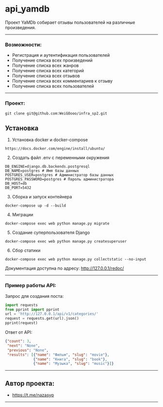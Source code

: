 # api_yamdb
Проект YaMDb собирает отзывы пользователей на различные произведения.
***
### Возможности:
* Регистрация и аутентификация пользователей
* Получение списка всех произведений
* Получение списка всех жанров
* Получение списка всех категорий
* Получение списка всех отзывов
* Получение списка всех комментариев к отзыву
* Получение списка всех пользователей
***
### Проект:
```
git clone git@github.com:WeiGOooo/infra_sp2.git
```
## Установка
1. Установка docker и docker-compose
```
https://docs.docker.com/engine/install/ubuntu/
```

2. Создать файл .env с переменными окружения
```
DB_ENGINE=django.db.backends.postgresql
DB_NAME=postgres # Имя базы данных
POSTGRES_USER=postgres # Администратор базы данных
POSTGRES_PASSWORD=postgres # Пароль администратора
DB_HOST=db
DB_PORT=5432
```
3. Сборка и запуск контейнера
```
docker-compose up -d --build
```
4. Миграции
```
docker-compose exec web python manage.py migrate
```
5. Создание суперпользователя Django
```
docker-compose exec web python manage.py createsuperuser
```
6. Сбор статики
```
docker-compose exec web python manage.py collectstatic --no-input
```

Документация доступна по адресу:
http://127.0.0.1/redoc/
***
### Пример работы API:

Запрос для создания поста:
```python
import requests
from pprint import pprint
url = 'http://127.0.0.1/api/v1/categories/'
request = requests.get(url).json()
pprint(request)
```
Ответ от API:
```json
{"count": 3,
 "next": "None",
 "previous": "None",
 "results": [{"name": "Фильм", "slug": "movie"},
             {"name": "Книга", "slug": "book"},
             {"name": "Музыка", "slug": "music"}]}
```
***
## Автор проекта:
* https://t.me/nazasyp
***
